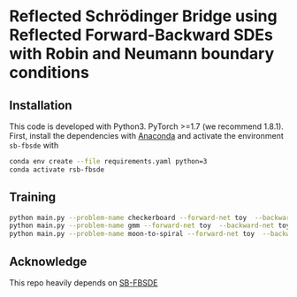 # Reflected Schrödinger Bridge using Reflected Forward-Backward SDEs with Robin and Neumann boundary conditions

## Installation

This code is developed with Python3. PyTorch >=1.7 (we recommend 1.8.1). First, install the dependencies with [Anaconda](https://www.anaconda.com/products/individual) and activate the environment `sb-fbsde` with
```bash
conda env create --file requirements.yaml python=3
conda activate rsb-fbsde
```

## Training

```bash
python main.py --problem-name checkerboard --forward-net toy  --backward-net toy --dir output --log-tb --ckpt-freq 2
python main.py --problem-name gmm --forward-net toy  --backward-net toy --dir output --log-tb --ckpt-freq 2
python main.py --problem-name moon-to-spiral --forward-net toy  --backward-net toy --dir output --log-tb --ckpt-freq 2
```

##  Acknowledge

This repo heavily depends on [SB-FBSDE](https://github.com/ghliu/SB-FBSDE)
